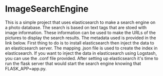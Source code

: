 # ImageSearchEngine

This is a simple project that uses elasticsearch to make a search engine on a photo database. The search is based on text tags that are stoed with image information.
These information can be used to make the URLs of the pictures to display the search results. The metadata used is provided in the link below.
First thing to do is to install elasticsearch then inject the data to an elasticsearch server. The mapping .json file is used to create the index in elasticsearch. If you want to inject the data in elasticsearch using Logstash, you can use the .conf file provided.
After setting up elasticsearch it's time to run the flask server that would start the search engine knowing that FLASK_APP=app.py.
